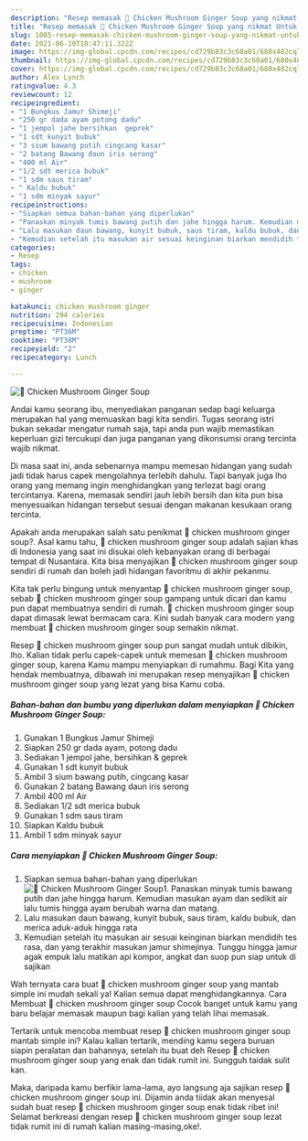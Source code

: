 ```yaml
---
description: "Resep memasak 🍲 Chicken Mushroom Ginger Soup yang nikmat Untuk Jualan"
title: "Resep memasak 🍲 Chicken Mushroom Ginger Soup yang nikmat Untuk Jualan"
slug: 1085-resep-memasak-chicken-mushroom-ginger-soup-yang-nikmat-untuk-jualan
date: 2021-06-10T18:47:11.322Z
image: https://img-global.cpcdn.com/recipes/cd729b83c3c68a01/680x482cq70/🍲-chicken-mushroom-ginger-soup-foto-resep-utama.jpg
thumbnail: https://img-global.cpcdn.com/recipes/cd729b83c3c68a01/680x482cq70/🍲-chicken-mushroom-ginger-soup-foto-resep-utama.jpg
cover: https://img-global.cpcdn.com/recipes/cd729b83c3c68a01/680x482cq70/🍲-chicken-mushroom-ginger-soup-foto-resep-utama.jpg
author: Alex Lynch
ratingvalue: 4.3
reviewcount: 12
recipeingredient:
- "1 Bungkus Jamur Shimeji"
- "250 gr dada ayam potong dadu"
- "1 jempol jahe bersihkan  geprek"
- "1 sdt kunyit bubuk"
- "3 sium bawang putih cingcang kasar"
- "2 batang Bawang daun iris serong"
- "400 ml Air"
- "1/2 sdt merica bubuk"
- "1 sdm saus tiram"
- " Kaldu bubuk"
- "1 sdm minyak sayur"
recipeinstructions:
- "Siapkan semua bahan-bahan yang diperlukan"
- "Panaskan minyak tumis bawang putih dan jahe hingga harum. Kemudian masukan ayam dan sedikit air lalu tumis hingga ayam berubah warna dan matang."
- "Lalu masukan daun bawang, kunyit bubuk, saus tiram, kaldu bubuk, dan merica aduk-aduk hingga rata"
- "Kemudian setelah itu masukan air sesuai keinginan biarkan mendidih tes rasa, dan yang terakhir masukan jamur shimejinya. Tunggu hingga jamur agak empuk lalu matikan api kompor, angkat dan suop pun siap untuk di sajikan"
categories:
- Resep
tags:
- chicken
- mushroom
- ginger

katakunci: chicken mushroom ginger 
nutrition: 294 calories
recipecuisine: Indonesian
preptime: "PT36M"
cooktime: "PT38M"
recipeyield: "2"
recipecategory: Lunch

---
```



![🍲 Chicken Mushroom Ginger Soup](https://img-global.cpcdn.com/recipes/cd729b83c3c68a01/680x482cq70/🍲-chicken-mushroom-ginger-soup-foto-resep-utama.jpg)

Andai kamu seorang ibu, menyediakan panganan sedap bagi keluarga merupakan hal yang memuaskan bagi kita sendiri. Tugas seorang istri bukan sekadar mengatur rumah saja, tapi anda pun wajib memastikan keperluan gizi tercukupi dan juga panganan yang dikonsumsi orang tercinta wajib nikmat.

Di masa  saat ini, anda sebenarnya mampu memesan hidangan yang sudah jadi tidak harus capek mengolahnya terlebih dahulu. Tapi banyak juga lho orang yang memang ingin menghidangkan yang terlezat bagi orang tercintanya. Karena, memasak sendiri jauh lebih bersih dan kita pun bisa menyesuaikan hidangan tersebut sesuai dengan makanan kesukaan orang tercinta. 



Apakah anda merupakan salah satu penikmat 🍲 chicken mushroom ginger soup?. Asal kamu tahu, 🍲 chicken mushroom ginger soup adalah sajian khas di Indonesia yang saat ini disukai oleh kebanyakan orang di berbagai tempat di Nusantara. Kita bisa menyajikan 🍲 chicken mushroom ginger soup sendiri di rumah dan boleh jadi hidangan favoritmu di akhir pekanmu.

Kita tak perlu bingung untuk menyantap 🍲 chicken mushroom ginger soup, sebab 🍲 chicken mushroom ginger soup gampang untuk dicari dan kamu pun dapat membuatnya sendiri di rumah. 🍲 chicken mushroom ginger soup dapat dimasak lewat bermacam cara. Kini sudah banyak cara modern yang membuat 🍲 chicken mushroom ginger soup semakin nikmat.

Resep 🍲 chicken mushroom ginger soup pun sangat mudah untuk dibikin, lho. Kalian tidak perlu capek-capek untuk memesan 🍲 chicken mushroom ginger soup, karena Kamu mampu menyiapkan di rumahmu. Bagi Kita yang hendak membuatnya, dibawah ini merupakan resep menyajikan 🍲 chicken mushroom ginger soup yang lezat yang bisa Kamu coba.

<!--inarticleads1-->

##### Bahan-bahan dan bumbu yang diperlukan dalam menyiapkan 🍲 Chicken Mushroom Ginger Soup:

1. Gunakan 1 Bungkus Jamur Shimeji
1. Siapkan 250 gr dada ayam, potong dadu
1. Sediakan 1 jempol jahe, bersihkan &amp; geprek
1. Gunakan 1 sdt kunyit bubuk
1. Ambil 3 sium bawang putih, cingcang kasar
1. Gunakan 2 batang Bawang daun iris serong
1. Ambil 400 ml Air
1. Sediakan 1/2 sdt merica bubuk
1. Gunakan 1 sdm saus tiram
1. Siapkan  Kaldu bubuk
1. Ambil 1 sdm minyak sayur




<!--inarticleads2-->

##### Cara menyiapkan 🍲 Chicken Mushroom Ginger Soup:

1. Siapkan semua bahan-bahan yang diperlukan
<img src="https://img-global.cpcdn.com/steps/bd2b39f20dc0268b/160x128cq70/🍲-chicken-mushroom-ginger-soup-langkah-memasak-1-foto.jpg" alt="🍲 Chicken Mushroom Ginger Soup">1. Panaskan minyak tumis bawang putih dan jahe hingga harum. Kemudian masukan ayam dan sedikit air lalu tumis hingga ayam berubah warna dan matang.
1. Lalu masukan daun bawang, kunyit bubuk, saus tiram, kaldu bubuk, dan merica aduk-aduk hingga rata
1. Kemudian setelah itu masukan air sesuai keinginan biarkan mendidih tes rasa, dan yang terakhir masukan jamur shimejinya. Tunggu hingga jamur agak empuk lalu matikan api kompor, angkat dan suop pun siap untuk di sajikan




Wah ternyata cara buat 🍲 chicken mushroom ginger soup yang mantab simple ini mudah sekali ya! Kalian semua dapat menghidangkannya. Cara Membuat 🍲 chicken mushroom ginger soup Cocok banget untuk kamu yang baru belajar memasak maupun bagi kalian yang telah lihai memasak.

Tertarik untuk mencoba membuat resep 🍲 chicken mushroom ginger soup mantab simple ini? Kalau kalian tertarik, mending kamu segera buruan siapin peralatan dan bahannya, setelah itu buat deh Resep 🍲 chicken mushroom ginger soup yang enak dan tidak rumit ini. Sungguh taidak sulit kan. 

Maka, daripada kamu berfikir lama-lama, ayo langsung aja sajikan resep 🍲 chicken mushroom ginger soup ini. Dijamin anda tiidak akan menyesal sudah buat resep 🍲 chicken mushroom ginger soup enak tidak ribet ini! Selamat berkreasi dengan resep 🍲 chicken mushroom ginger soup lezat tidak rumit ini di rumah kalian masing-masing,oke!.

